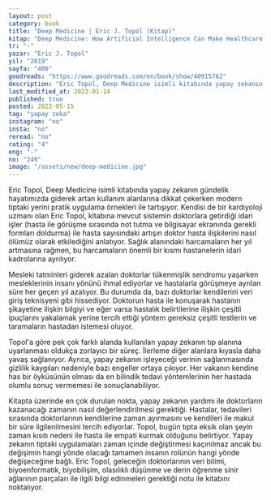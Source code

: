 ```yaml
---
layout: post
category: book
title: "Deep Medicine | Eric J. Topol (Kitap)"
kitap: "Deep Medicine: How Artificial Intelligence Can Make Healthcare Human Again"
tr: "-"
yazar: "Eric J. Topol"
yil: "2019"
sayfa: "400"
goodreads: "https://www.goodreads.com/en/book/show/40915762"
description: "Eric Topol, Deep Medicine isimli kitabında yapay zekanın gündelik hayatımızda giderek artan kullanım alanlarına dikkat çekerken modern tiptaki yerini pratik uygulama örnekleri ile tartışıyor."
last_modified_at: 2023-01-14
published: true
posted: 2022-05-15
tag: "yapay zeka"
instagram: "no"
insta: "no"
reread: "no"
rating: "4"
eng: "-"
no: "249"
image: "/assets/new/deep-medicine.jpg"
---
```


Eric Topol, Deep Medicine isimli kitabında yapay zekanın gündelik hayatımızda giderek artan kullanım alanlarına dikkat çekerken modern tiptaki yerini pratik uygulama örnekleri ile tartışıyor. Kendisi de bir kardıyoloji uzmanı olan Eric Topol, kitabına mevcut sistemin doktorlara getirdiği idari işler (hasta ile görüşme sırasında not tutma ve bilgisayar ekranında gerekli formları doldurma) ile hasta sayısındaki artışın doktor hasta ilişkilerini nasıl ölümüz olarak etkilediğini anlatıyor. Sağlık alanındaki harcamaların her yıl artmasına rağmen, bu harcamaların önemli bir kısmı hastanelerin idari kadrolarına ayrılıyor.

Mesleki tatminleri giderek azalan doktorlar tükenmişlik sendromu yaşarken mesleklerinin insanı yönünü ihmal ediyorlar ve hastalarla görüşmeye ayrılan süre her geçen yıl azalıyor. Bu durumda da, bazı doktorlar kendilerini veri giriş teknisyeni gibi hissediyor. Doktorun hasta ile konuşarak hastanın şikayetine ilişkin bilgiyi ve eğer varsa hastalık belirtilerine ilişkin çeşitli ipuçlarını yakalamak yerine tercih ettiği yöntem gereksiz çeşitli testlerin ve taramaların hastadan istemesi oluyor.

Topol'a göre pek çok farklı alanda kullanılan yapay zekanın tıp alanına uyarlanması oldukça zorlayıcı bir süreç. İlerleme diğer alanlara kıyasla daha yavaş sağlanıyor. Ayrıca, yapay zekanın işleyeceği verinin sağlanmasında gizlilik kaygıları nedeniyle bazı engeller ortaya çıkıyor. Her vakanın kendine has bir öyküsünün olması da en bilindik tedavi yöntemlerinin her hastada olumlu sonuç vermemesi ile sonuçlanabiliyor.

Kitapta üzerinde en çok durulan nokta, yapay zekanın yardımı ile doktorların kazanacağı zamanın nasıl değerlendirilmesi gerektiği. Hastalar, tedavileri sırasında doktorlarının kendilerine zaman ayırmasını ve kendileri ile makul bir süre ilgilenilmesini tercih ediyorlar. Topol, bugün tıpta eksik olan şeyin zaman kısıtı nedeni ile hasta ile empati kurmak olduğunu belirtiyor. Yapay zekanın tiptaki uygulamaları zaman içinde değiştirmesi kaçınılmaz ancak bu değişimin hangi yönde olacağı tamamen insanın rolünün hangi yönde değişeceğine bağlı. Eric Topol, geleceğin doktorlarının veri bilimi, biyoenformatik, biyobilişim, olasılıklı düşünme ve derin öğrenme sinir ağlarının parçaları ile ilgili bilgi edinmeleri gerektiği notu ile kitabını noktalıyor.
